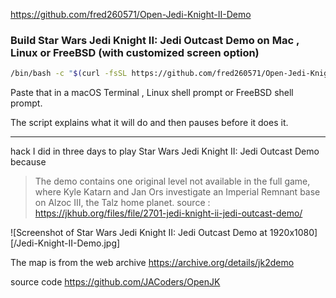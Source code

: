 https://github.com/fred260571/Open-Jedi-Knight-II-Demo


### Build Star Wars Jedi Knight II: Jedi Outcast Demo on Mac , Linux or FreeBSD (with customized screen option)


```bash
/bin/bash -c "$(curl -fsSL https://github.com/fred260571/Open-Jedi-Knight-II-Demo/build.sh)"
```


Paste that in a macOS Terminal , Linux shell prompt or FreeBSD shell prompt.


The script explains what it will do and then pauses before it does it.


***

hack I did in three days to play Star Wars Jedi Knight II: Jedi Outcast Demo because


>The demo contains one original level not available in the full game, where Kyle Katarn and Jan Ors investigate an Imperial Remnant base on Alzoc III, the Talz home planet.
source : https://jkhub.org/files/file/2701-jedi-knight-ii-jedi-outcast-demo/


![Screenshot of Star Wars Jedi Knight II: Jedi Outcast Demo at 1920x1080][/Jedi-Knight-II-Demo.jpg]


The map is from the web archive
https://archive.org/details/jk2demo


source code
https://github.com/JACoders/OpenJK
